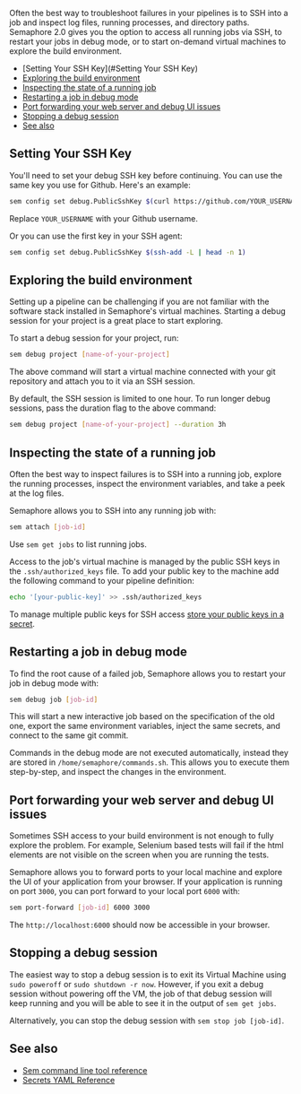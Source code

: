 Often the best way to troubleshoot failures in your pipelines is to SSH into a
job and inspect log files, running processes, and directory paths. Semaphore 2.0
gives you the option to access all running jobs via SSH, to restart your jobs
in debug mode, or to start on-demand virtual machines to explore the build
environment.

* [Setting Your SSH Key](#Setting Your SSH Key)
* [Exploring the build environment](#exploring-the-build-environment)
* [Inspecting the state of a running job](#inspecting-the-state-of-a-running-job)
* [Restarting a job in debug mode](#restarting-a-job-in-debug-mode)
* [Port forwarding your web server and debug UI issues](#port-forwarding-your-web-server-and-debug-ui-issues)
* [Stopping a debug session](#stopping-a-debug-session)
* [See also](#see-also)

## Setting Your SSH Key

You'll need to set your debug SSH key before continuing. You can use
the same key you use for Github. Here's an example:

``` bash
sem config set debug.PublicSshKey $(curl https://github.com/YOUR_USERNAME.keys)
```

Replace `YOUR_USERNAME` with your Github username.

Or you can use the first key in your SSH agent:

``` bash
sem config set debug.PublicSshKey $(ssh-add -L | head -n 1)
```

## Exploring the build environment

Setting up a pipeline can be challenging if you are not familiar with the
software stack installed in Semaphore's virtual machines. Starting a debug
session for your project is a great place to start exploring.

To start a debug session for your project, run:

``` bash
sem debug project [name-of-your-project]
```

The above command will start a virtual machine connected with your git
repository and attach you to it via an SSH session.

By default, the SSH session is limited to one hour. To run longer debug
sessions, pass the duration flag to the above command:

``` bash
sem debug project [name-of-your-project] --duration 3h
```

## Inspecting the state of a running job

Often the best way to inspect failures is to SSH into a running job, explore the
running processes, inspect the environment variables, and take a peek at the
log files.

Semaphore allows you to SSH into any running job with:

``` bash
sem attach [job-id]
```

Use `sem get jobs` to list running jobs.

Access to the job's virtual machine is managed by the public SSH keys in the
`.ssh/authorized_keys` file. To add your public key to the machine add the
following command to your pipeline definition:

``` bash
echo '[your-public-key]' >> .ssh/authorized_keys
```

To manage multiple public keys for SSH access
[store your public keys in a
secret](https://docs.semaphoreci.com/article/66-environment-variables-and-secrets).

## Restarting a job in debug mode

To find the root cause of a failed job, Semaphore allows you to restart your job
in debug mode with:

``` bash
sem debug job [job-id]
```

This will start a new interactive job based on the specification of the old one,
export the same environment variables, inject the same secrets, and connect to
the same git commit.

Commands in the debug mode are not executed automatically, instead they are
stored in `/home/semaphore/commands.sh`. This allows you to execute them
step-by-step, and inspect the changes in the environment.

## Port forwarding your web server and debug UI issues

Sometimes SSH access to your build environment is not enough to fully explore
the problem. For example, Selenium based tests will fail if the html elements
are not visible on the screen when you are running the tests.

Semaphore allows you to forward ports to your local machine and explore the UI
of your application from your browser. If your application is running on port
`3000`, you can port forward to your local port `6000` with:

``` bash
sem port-forward [job-id] 6000 3000
```

The `http://localhost:6000` should now be accessible in your browser.

## Stopping a debug session

The easiest way to stop a debug session is to exit its Virtual Machine using
`sudo poweroff` or `sudo shutdown -r now`. However, if you exit a debug
session without powering off the VM, the job of that debug session will keep
running and you will be able to see it in the output of `sem get jobs`.

Alternatively, you can stop the debug session with `sem stop job [job-id]`.

## See also

- [Sem command line tool reference](https://docs.semaphoreci.com/article/53-sem-reference)
- [Secrets YAML Reference](https://docs.semaphoreci.com/article/51-secrets-yaml-reference)
